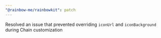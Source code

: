 ```yaml
---
"@rainbow-me/rainbowkit": patch
---
```


Resolved an issue that prevented overriding `iconUrl` and `iconBackground` during Chain customization